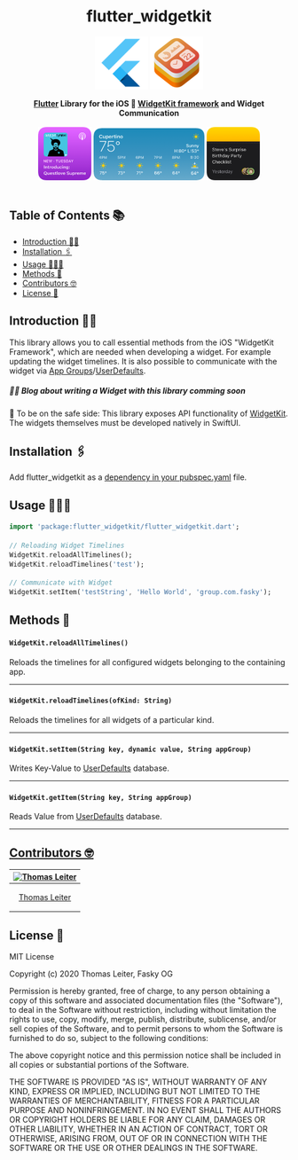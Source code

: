 <h1 align="center"> flutter_widgetkit </h1>

<p align="center">
    <img alt="flutter" src="./git_assets/flutter.png" width="96">
    <img alt="widgetkit" src="./git_assets/widgetkit.png" width="96">
</p>

<div align="center">
  <strong><a href="https://flutter.dev/">Flutter</a> Library for the iOS 🍏 <a href="https://developer.apple.com/documentation/widgetkit/">WidgetKit framework</a> and Widget Communication</strong> 
</div>
<br>
<div align="center">
<img alt="widget_small"  src="./git_assets/focused_small.png" width="96">
<img alt="widget_medium"  src="./git_assets/weather_medium.png" width="200">
<img alt="widget_small"  src="./git_assets/notes_small.png" width="96">
</div>
<br>

## Table of Contents 📚

- [Introduction 👨‍🏫](##introduction-👨‍🏫)
- [Installation 🖇‍](##installation-🖇‍)
- [Usage 👨🏻‍💻](##usage-👨🏻‍💻)
- [Methods 📖](##methods-📖‍)
- [Contributors 🤓](##contributors-🤓)
- [License 🔖](##license-🔖)

## Introduction 👨‍🏫

This library allows you to call essential methods from the iOS "WidgetKit Framework", which are needed when developing a widget. For example updating the widget timelines. It is also possible to communicate with the widget via <a href="https://developer.apple.com/documentation/bundleresources/entitlements/com_apple_security_application-groups">App Groups</a>/<a href="https://developer.apple.com/documentation/foundation/userdefaults">UserDefaults</a>.

##### <strong>👨‍🏫 Blog about writing a Widget with this library comming soon</strong>

🚨 To be on the safe side: This library exposes API functionality of <a href="https://developer.apple.com/documentation/widgetkit/">WidgetKit</a>. The widgets themselves must be developed natively in SwiftUI.

## Installation 🖇‍

Add flutter_widgetkit as a <a href="https://flutter.dev/docs/development/packages-and-plugins/using-packages">dependency in your pubspec.yaml</a> file.

## Usage 👨🏻‍💻

```dart
import 'package:flutter_widgetkit/flutter_widgetkit.dart';

// Reloading Widget Timelines
WidgetKit.reloadAllTimelines();
WidgetKit.reloadTimelines('test');

// Communicate with Widget
WidgetKit.setItem('testString', 'Hello World', 'group.com.fasky');
```

## Methods 📖‍

#### `WidgetKit.reloadAllTimelines()`

Reloads the timelines for all configured widgets belonging to the containing app.

---

#### `WidgetKit.reloadTimelines(ofKind: String)`

Reloads the timelines for all widgets of a particular kind.

---

#### `WidgetKit.setItem(String key, dynamic value, String appGroup)`

Writes Key-Value to <a href="https://developer.apple.com/documentation/foundation/userdefaults">UserDefaults</a> database.

---

#### `WidgetKit.getItem(String key, String appGroup)`

Reads Value from <a href="https://developer.apple.com/documentation/foundation/userdefaults">UserDefaults</a> database.

---

## [Contributors 🤓](#Contributors)

| [<img alt="Thomas Leiter" src="https://avatars3.githubusercontent.com/u/20393156?s=400&u=ae0a43de5d81d58a698abffe4e2ede024f2b6700&v=4" width="117">](https://github.com/tomLadder) |
| ---------------------------------------------------------------------------------------------------------------------------------------------------------------------------------- |
| <p align="center">[Thomas Leiter](https://github.com/tomLadder) </p>                                                                                                               |

## License 🔖

MIT License

Copyright (c) 2020 Thomas Leiter, Fasky OG

Permission is hereby granted, free of charge, to any person obtaining a copy
of this software and associated documentation files (the "Software"), to deal
in the Software without restriction, including without limitation the rights
to use, copy, modify, merge, publish, distribute, sublicense, and/or sell
copies of the Software, and to permit persons to whom the Software is
furnished to do so, subject to the following conditions:

The above copyright notice and this permission notice shall be included in all
copies or substantial portions of the Software.

THE SOFTWARE IS PROVIDED "AS IS", WITHOUT WARRANTY OF ANY KIND, EXPRESS OR
IMPLIED, INCLUDING BUT NOT LIMITED TO THE WARRANTIES OF MERCHANTABILITY,
FITNESS FOR A PARTICULAR PURPOSE AND NONINFRINGEMENT. IN NO EVENT SHALL THE
AUTHORS OR COPYRIGHT HOLDERS BE LIABLE FOR ANY CLAIM, DAMAGES OR OTHER
LIABILITY, WHETHER IN AN ACTION OF CONTRACT, TORT OR OTHERWISE, ARISING FROM,
OUT OF OR IN CONNECTION WITH THE SOFTWARE OR THE USE OR OTHER DEALINGS IN THE
SOFTWARE.
